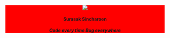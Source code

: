 <div align="center" style="background-color:red">
 <img src="https://avatars2.githubusercontent.com/u/16360081?s=460&u=65967f70573e15538079f1f88842bbde223a9033&v=4">
 <h4>Surasak Sincharoen</h4>
 <h5>Code every time Bug everywhere</h5>
</div>
